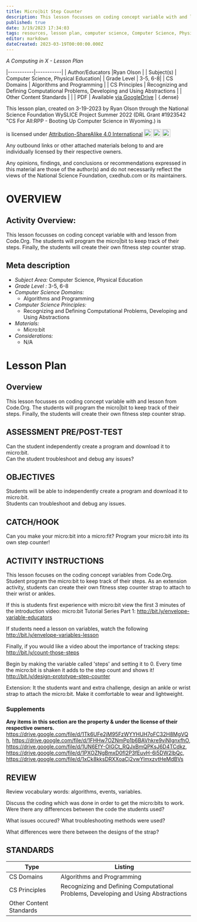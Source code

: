 ```yaml
---
title: Micro|bit Step Counter
description: This lesson focusses on coding concept variable with and lesson from Code.Org. The students will program the micro|bit to keep track of their steps. Finally, the students will create their own fitness step counter strap.
published: true
date: 3/19/2023 17:34:03
tags: resources, lesson plan, computer science, Computer Science, Physical Education 
editor: markdown
dateCreated: 2023-03-19T00:00:00.000Z
---
```

*A Computing in X - Lesson Plan*

|-----------|-----------|
| Author/Educators |Ryan Olson |
| Subject(s) | Computer Science, Physical Education|
| Grade Level | 3-5, 6-8|
| CS Domains | Algorithms and Programming |
| CS Principles | Recognizing and Defining Computational Problems, Developing and Using Abstractions |
| Other Content Standards |  | 
| PDF | Available [via GoogleDrive]() |
{.dense}






This lesson plan, created on 3-19-2023 by Ryan Olson through the National Science Foundation WySLICE Project Summer 2022 (DRL Grant #1923542 "CS For All:RPP - Booting Up Computer Science in Wyoming.) is  <p xmlns:cc="http://creativecommons.org/ns#" >  is licensed under <a href="http://creativecommons.org/licenses/by-sa/4.0/?ref=chooser-v1" target="_blank" rel="license noopener noreferrer" style="display:inline-block;">Attribution-ShareAlike 4.0 International<img style="height:22px!important;margin-left:3px;vertical-align:text-bottom;" src="https://mirrors.creativecommons.org/presskit/icons/cc.svg?ref=chooser-v1"><img style="height:22px!important;margin-left:3px;vertical-align:text-bottom;" src="https://mirrors.creativecommons.org/presskit/icons/by.svg?ref=chooser-v1"><img style="height:22px!important;margin-left:3px;vertical-align:text-bottom;" src="https://mirrors.creativecommons.org/presskit/icons/sa.svg?ref=chooser-v1"></a></p>


Any outbound links or other attached materials belong to and are individually licensed by their respective owners. 


Any opinions, findings, and conclusions or recommendations expressed in this material are those of the author(s) and do not necessarily reflect the views of the National Science Foundation, cxedhub.com or its maintainers.


# OVERVIEW
## Activity Overview:  
This lesson focusses on coding concept variable with and lesson from Code.Org. The students will program the micro|bit to keep track of their steps. Finally, the students will create their own fitness step counter strap.
## Meta description
+ *Subject Area:* Computer Science, Physical Education 
+ *Grade Level :* 3-5, 6-8 
+ *Computer Science Domains:*
   + Algorithms and Programming
+ *Computer Science Principles:*
   + Recognizing and Defining Computational Problems, Developing and Using Abstractions
+ *Materials:* 
   + Micro:bit
+ *Considerations:*
   + N/A


# Lesson Plan
## Overview
This lesson focusses on coding concept variable with and lesson from Code.Org. The students will program the micro|bit to keep track of their steps. Finally, the students will create their own fitness step counter strap.
## ASSESSMENT PRE/POST-TEST
Can the student independently create a program and download it to micro:bit.  
Can the student troubleshoot and debug any issues?
## OBJECTIVES
Students will be able to independently create a program and download it to micro:bit.   
Students can troubleshoot and debug any issues.


## CATCH/HOOK
Can you make your micro:bit into a micro:fit?  Program your micro:bit into its own step counter!


## ACTIVITY INSTRUCTIONS
This lesson focuses on the coding concept variables from Code.Org.  Student program the micro:bit to keep track of their steps.  As an extension activity, students can create their own fitness step counter strap to attach to their wrist or ankles.


If this is students first experience with micro:bit view the first 3 minutes of the 
introduction video: micro:bit Tutorial Series Part 1:
http://bit.ly/envelope-variable-educators


If students need a lesson on variables, watch the following
http://bit.ly/envelope-variables-lesson


Finally, if you would like a video about the importance of tracking steps:
http://bit.ly/count-those-steps


Begin by making the variable called 'steps' and setting it to 0.  Every time the micro:bit is shaken it adds to the step count and shows it!
http://bit.ly/design-prototype-step-counter


Extension:  It the students want and extra challenge, design an ankle or wrist strap to attach the micro:bit.  Make it comfortable to wear and lightweight.


### Supplements
**Any items in this section are the property & under the license of their respective owners.**
https://drive.google.com/file/d/1Tk6UFe2jM95FzWYYHUH7oFC32H8MgVQh, https://drive.google.com/file/d/1FHHw7OZNmPp1b6BAVhkre9viNIgnxfhO, https://drive.google.com/file/d/1UN6EfY-OIGCt_RQJxBmQPKsJ6D4TCdkz, https://drive.google.com/file/d/1PXOZNgBmxD0fl2P3fEuvH-6i5DW2lbQc, https://drive.google.com/file/d/1xCk8kksDRXXoaCj2vwYlmxzvtHeMdBVs




## REVIEW
Review vocabulary words: algorithms, events, variables.


Discuss the coding which was done in order to get the micro:bits to work.  Were there any differences between the code the students used?


What issues occured?  What troubleshooting methods were used?  


What differences were there between the designs of the strap?
## STANDARDS        
| Type | Listing | 
|-----------|-----------|
| CS Domains  | Algorithms and Programming|
| CS Principles   | Recognizing and Defining Computational Problems, Developing and Using Abstractions|
| Other Content Standards |   |